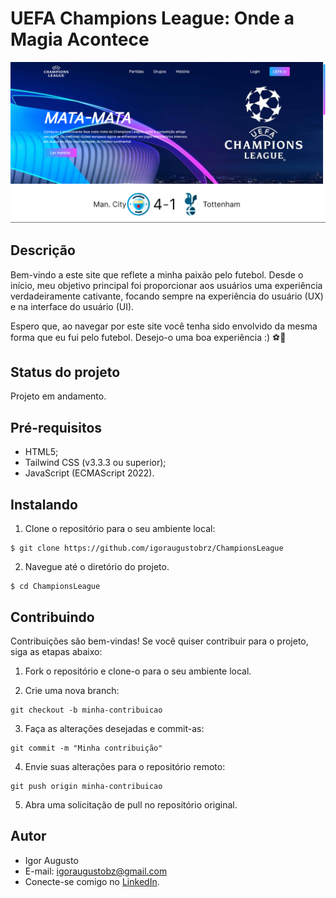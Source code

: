 # UEFA Champions League: Onde a Magia Acontece
<div align="center">
<img src="src/img/site.png" width="2000px" alt="Imagem do site" title="Imagem do site"/>
</div>

## Descrição
Bem-vindo a este site que reflete a minha paixão pelo futebol. Desde o início, meu objetivo principal foi proporcionar aos usuários uma experiência verdadeiramente cativante, focando sempre na experiência do usuário (UX) e na interface do usuário (UI). 

Espero que, ao navegar por este site você tenha sido envolvido da mesma forma que eu fui pelo futebol. Desejo-o uma boa experiência :) ⚽💖

## Status do projeto
Projeto em andamento.

## Pré-requisitos

- HTML5;
- Tailwind CSS (v3.3.3 ou superior);
- JavaScript (ECMAScript 2022).

## Instalando

1. Clone o repositório para o seu ambiente local:

```
$ git clone https://github.com/igoraugustobrz/ChampionsLeague
```

2. Navegue até o diretório do projeto.

```
$ cd ChampionsLeague
```

## Contribuindo

Contribuições são bem-vindas! Se você quiser contribuir para o projeto, siga as etapas abaixo:

1. Fork o repositório e clone-o para o seu ambiente local.

2. Crie uma nova branch:

```
git checkout -b minha-contribuicao
```

3. Faça as alterações desejadas e commit-as:

```
git commit -m "Minha contribuição"
```

4. Envie suas alterações para o repositório remoto:

```
git push origin minha-contribuicao
```

5. Abra uma solicitação de pull no repositório original.

## Autor

- Igor Augusto
- E-mail: igoraugustobz@gmail.com
- Conecte-se comigo no [LinkedIn](https://www.linkedin.com/in/igorbrz/).